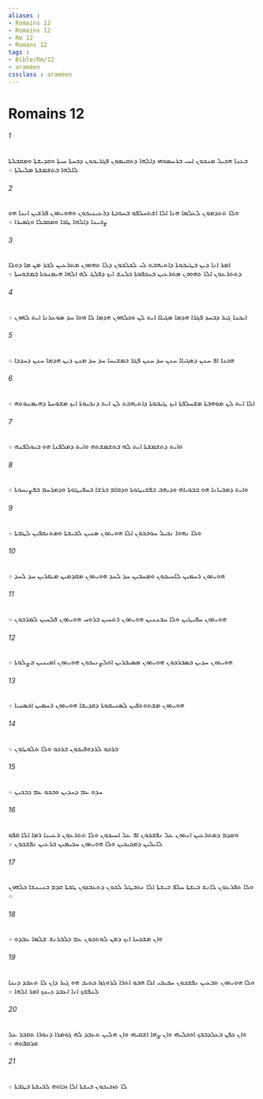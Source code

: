 ```yaml
---
aliases : 
- Romains 12
- Romains 12
- Rm 12
- Romans 12
tags : 
- Bible/Rm/12
- araméen
cssclass : araméen
---
```


# Romains 12

###### 1
ܒܥܢܐ ܗܟܝܠ ܡܢܟܘܢ ܐܚܝ ܒܪܚܡܘܗܝ ܕܐܠܗܐ ܕܬܩܝܡܘܢ ܦܓܪܝܟܘܢ ܕܒܚܬܐ ܚܝܬܐ ܘܩܕܝܫܬܐ ܘܡܩܒܠܬܐ ܠܐܠܗܐ ܒܬܫܡܫܬܐ ܡܠܝܠܬܐ ܀
###### 2
ܘܠܐ ܬܬܕܡܘܢ ܠܥܠܡܐ ܗܢܐ ܐܠܐ ܐܫܬܚܠܦܘ ܒܚܘܕܬܐ ܕܪܥܝܢܝܟܘܢ ܘܗܘܝܬܘܢ ܦܪܫܝܢ ܐܝܢܐ ܗܘ ܨܒܝܢܐ ܕܐܠܗܐ ܛܒܐ ܘܡܩܒܠܐ ܘܓܡܝܪܐ ܀
###### 3
ܐܡܪ ܐܢܐ ܕܝܢ ܒܛܝܒܘܬܐ ܕܐܬܝܗܒܬ ܠܝ ܠܟܠܟܘܢ ܕܠܐ ܬܗܘܘܢ ܡܬܪܥܝܢ ܠܒܪ ܡܢ ܡܐ ܕܘܠܐ ܕܬܬܪܥܘܢ ܐܠܐ ܬܗܘܘܢ ܡܬܪܥܝܢ ܒܢܟܦܘܬܐ ܟܠܢܫ ܐܝܟ ܕܦܠܓ ܠܗ ܐܠܗܐ ܗܝܡܢܘܬܐ ܒܡܫܘܚܬܐ ܀
###### 4
ܐܝܟܢܐ ܓܝܪ ܕܒܚܕ ܦܓܪܐ ܗܕܡܐ ܤܓܝܐܐ ܐܝܬ ܠܢ ܘܟܠܗܘܢ ܗܕܡܐ ܠܐ ܗܘܐ ܚܕ ܤܘܥܪܢܐ ܐܝܬ ܠܗܘܢ ܀
###### 5
ܗܟܢܐ ܐܦ ܚܢܢ ܕܤܓܝܐܐ ܚܢܢ ܚܕ ܚܢܢ ܦܓܪ ܒܡܫܝܚܐ ܚܕ ܚܕ ܡܢܢ ܕܝܢ ܗܕܡܐ ܚܢܢ ܕܚܕܕܐ ܀
###### 6
ܐܠܐ ܐܝܬ ܠܢ ܡܘܗܒܬܐ ܡܫܚܠܦܬܐ ܐܝܟ ܛܝܒܘܬܐ ܕܐܬܝܗܒܬ ܠܢ ܐܝܬ ܕܢܒܝܘܬܐ ܐܝܟ ܡܫܘܚܬܐ ܕܗܝܡܢܘܬܗ ܀
###### 7
ܘܐܝܬ ܕܬܫܡܫܬܐ ܐܝܬ ܠܗ ܒܬܫܡܫܬܗ ܘܐܝܬ ܕܡܠܦܢܐ ܗܘ ܒܝܘܠܦܢܗ ܀
###### 8
ܘܐܝܬ ܕܡܒܝܐܢܐ ܗܘ ܒܒܘܝܐܗ ܘܕܝܗܒ ܒܦܫܝܛܘܬܐ ܘܕܩܐܡ ܒܪܫܐ ܒܚܦܝܛܘܬܐ ܘܕܡܪܚܡ ܒܦܨܝܚܘܬܐ ܀
###### 9
ܘܠܐ ܢܗܘܐ ܢܟܝܠ ܚܘܒܟܘܢ ܐܠܐ ܗܘܝܬܘܢ ܤܢܝܢ ܠܒܝܫܬܐ ܘܡܬܢܩܦܝܢ ܠܛܒܬܐ ܀
###### 10
ܗܘܝܬܘܢ ܪܚܡܝܢ ܠܐܚܝܟܘܢ ܘܡܚܒܝܢ ܚܕ ܠܚܕ ܗܘܝܬܘܢ ܡܩܕܡܝܢ ܡܝܩܪܝܢ ܚܕ ܠܚܕ ܀
###### 11
ܗܘܝܬܘܢ ܚܦܝܛܝܢ ܘܠܐ ܚܒܢܢܝܢ ܗܘܝܬܘܢ ܪܬܚܝܢ ܒܪܘܚ ܗܘܝܬܘܢ ܦܠܚܝܢ ܠܡܪܟܘܢ ܀
###### 12
ܗܘܝܬܘܢ ܚܕܝܢ ܒܤܒܪܟܘܢ ܗܘܝܬܘܢ ܡܤܝܒܪܝܢ ܐܘܠܨܢܝܟܘܢ ܗܘܝܬܘܢ ܐܡܝܢܝܢ ܒܨܠܘܬܐ ܀
###### 13
ܗܘܝܬܘܢ ܡܫܬܘܬܦܝܢ ܠܤܢܝܩܘܬܐ ܕܩܕܝܫܐ ܗܘܝܬܘܢ ܪܚܡܝܢ ܐܟܤܢܝܐ ܀
###### 14
ܒܪܟܘ ܠܪܕܘܦܝܟܘܢ ܒܪܟܘ ܘܠܐ ܬܠܘܛܘܢ ܀
###### 15
ܚܕܘ ܥܡ ܕܚܕܝܢ ܘܒܟܘ ܥܡ ܕܒܟܝܢ ܀
###### 16
ܘܡܕܡ ܕܡܬܪܥܝܢ ܐܢܬܘܢ ܥܠ ܢܦܫܟܘܢ ܐܦ ܥܠ ܐܚܝܟܘܢ ܘܠܐ ܬܬܪܥܘܢ ܪܥܝܢܐ ܪܡܐ ܐܠܐ ܩܦܘ ܠܐܝܠܝܢ ܕܡܟܝܟܝܢ ܘܠܐ ܗܘܝܬܘܢ ܚܟܝܡܝܢ ܒܪܥܝܢ ܢܦܫܟܘܢ ܀
###### 17
ܘܠܐ ܬܦܪܥܘܢ ܠܐܢܫ ܒܝܫܬܐ ܚܠܦ ܒܝܫܬܐ ܐܠܐ ܢܬܒܛܠ ܠܟܘܢ ܕܬܥܒܕܘܢ ܛܒܬܐ ܩܕܡ ܒܢܝܢܫܐ ܟܠܗܘܢ ܀
###### 18
ܘܐܢ ܡܫܟܚܐ ܐܝܟ ܕܡܢ ܠܘܬܟܘܢ ܥܡ ܟܠܒܪܢܫ ܫܠܡܐ ܥܒܕܘ ܀
###### 19
ܘܠܐ ܗܘܝܬܘܢ ܬܒܥܝܢ ܢܦܫܟܘܢ ܚܒܝܒܝ ܐܠܐ ܗܒܘ ܐܬܪܐ ܠܪܘܓܙܐ ܟܬܝܒ ܗܘ ܓܝܪ ܕܐܢ ܠܐ ܬܥܒܕ ܕܝܢܐ ܠܢܦܫܟ ܐܢܐ ܐܥܒܕ ܕܝܢܟ ܐܡܪ ܐܠܗܐ ܀
###### 20
ܘܐܢ ܟܦܢ ܒܥܠܕܒܒܟ ܐܘܟܠܝܗܝ ܘܐܢ ܨܗܐ ܐܫܩܝܗܝ ܘܐܢ ܗܠܝܢ ܬܥܒܕ ܠܗ ܓܘܡܪܐ ܕܢܘܪܐ ܬܩܒܪ ܥܠ ܩܪܩܦܬܗ ܀
###### 21
ܠܐ ܬܙܟܝܟܘܢ ܒܝܫܬܐ ܐܠܐ ܙܟܐܘܗ ܠܒܝܫܬܐ ܒܛܒܬܐ ܀
